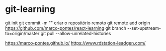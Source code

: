 # git-learning
git init
git commit -m ""
criar o repositório remoto
git remote add origin https://github.com/marco-pontes/react-learning
git branch --set-upstream-to=origin/master
git pull --allow-unrelated-histories



https://marco-pontes.github.io/
https://www.rdstation-leadgen.com/
